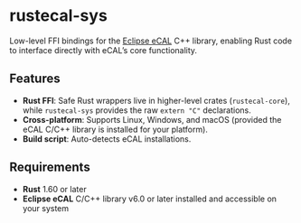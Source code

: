 # rustecal-sys

Low-level FFI bindings for the [Eclipse eCAL](https://github.com/eclipse-ecal/ecal) C++ library, enabling Rust code to interface directly with eCAL’s core functionality.

## Features

- **Rust FFI**: Safe Rust wrappers live in higher-level crates (`rustecal-core`), while `rustecal-sys` provides the raw `extern "C"` declarations.
- **Cross-platform**: Supports Linux, Windows, and macOS (provided the eCAL C/C++ library is installed for your platform).
- **Build script**: Auto-detects eCAL installations.

## Requirements

- **Rust** 1.60 or later
- **Eclipse eCAL** C/C++ library v6.0 or later installed and accessible on your system
